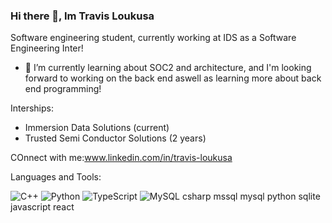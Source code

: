 ### Hi there 👋, Im Travis Loukusa

Software engineering student, currently working at IDS as a Software Engineering Inter!
- 🌱 I’m currently learning about SOC2 and architecture, and I'm looking forward to working on the back end aswell as learning more about back end programming!

Interships:
- Immersion Data Solutions (current)
- Trusted Semi Conductor Solutions (2 years)




COnnect with me:www.linkedin.com/in/travis-loukusa

Languages and Tools:

 ![C++](https://img.shields.io/badge/C++-00599C?style=flat&logo=c%2B%2B&logoColor=white)
![Python](https://img.shields.io/badge/Python-3776AB?style=flat&logo=python&logoColor=white)
![TypeScript](https://img.shields.io/badge/TypeScript-007ACC?style=flat&logo=typescript&logoColor=white)
![MySQL](https://img.shields.io/badge/MySQL-4479A1?style=flat&logo=mysql&logoColor=white) csharp  mssql  mysql  python  sqlite  javascript react 



<!--
**Travisloukusa/Travisloukusa** is a ✨ _special_ ✨ repository because its `README.md` (this file) appears on your GitHub profile.

Here are some ideas to get you started:

- 🌱 I’m currently learning ...
- 👯 I’m looking to collaborate on ...
- 🤔 I’m looking for help with ...
- 💬 Ask me about ...
- 📫 How to reach me: ...
- 😄 Pronouns: ...
- ⚡ Fun fact: ...
-->
